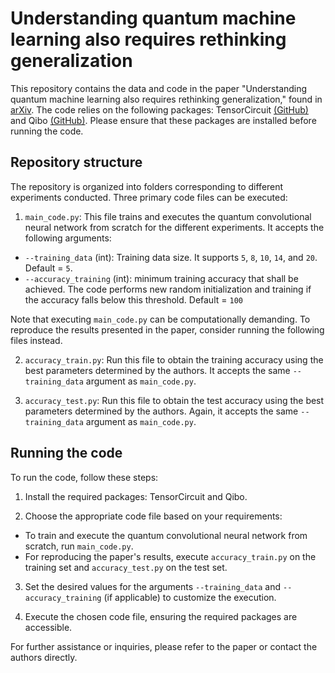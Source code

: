 # Understanding quantum machine learning also requires rethinking generalization

This repository contains the data and code in the paper "Understanding quantum machine learning also requires rethinking generalization," found in [arXiv](https://arxiv.org/abs/xxxx.xxxxx). The code relies on the following packages: TensorCircuit [(GitHub)](https://github.com/tencent-quantum-lab/tensorcircuit) and Qibo [(GitHub)](https://github.com/qiboteam/qibo). Please ensure that these packages are installed before running the code.


## Repository structure

The repository is organized into folders corresponding to different experiments conducted. Three primary code files can be executed:

1. `main_code.py`: This file trains and executes the quantum convolutional neural network from scratch for the different experiments. It accepts the following arguments:

- `--training_data` (int): Training data size. It supports `5`, `8`, `10`, `14`, and `20`. Default = `5`.
- `--accuracy_training` (int): minimum training accuracy that shall be achieved. The code performs new random initialization and training if the accuracy falls below this threshold. Default = `100`

Note that executing `main_code.py` can be computationally demanding. To reproduce the results presented in the paper, consider running the following files instead.

2. `accuracy_train.py`: Run this file to obtain the training accuracy using the best parameters determined by the authors. It accepts the same `--training_data` argument as `main_code.py`.

3. `accuracy_test.py`: Run this file to obtain the test accuracy using the best parameters determined by the authors. Again, it accepts the same `--training_data` argument as `main_code.py`.


## Running the code

To run the code, follow these steps:

1. Install the required packages: TensorCircuit and Qibo.

2. Choose the appropriate code file based on your requirements:
- To train and execute the quantum convolutional neural network from scratch, run `main_code.py`.
- For reproducing the paper's results, execute `accuracy_train.py` on the training set and `accuracy_test.py` on the test set.

3. Set the desired values for the arguments `--training_data` and `--accuracy_training` (if applicable) to customize the execution.

4. Execute the chosen code file, ensuring the required packages are accessible.

For further assistance or inquiries, please refer to the paper or contact the authors directly.
